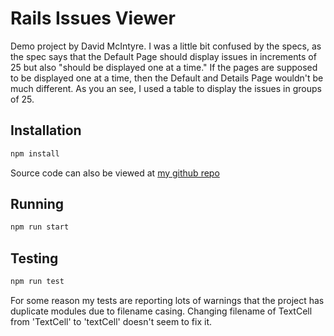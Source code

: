 # Rails Issues Viewer

Demo project by David McIntyre.  I was a little bit confused by the specs, as the spec says that the Default Page should display issues in increments of 25 but also "should be displayed one at a time."  If the pages are supposed to be displayed one at a time, then the Default and Details Page wouldn't be much different.  As you an see, I used a table to display the issues in groups of 25.

## Installation
```javascript
npm install
```
Source code can also be viewed at [my github repo](https://github.com/davidpaulmcintyre/demo)

## Running
```javascript
npm run start
```
## Testing
```javascript
npm run test
```
For some reason my tests are reporting lots of warnings that the project has duplicate modules due to filename casing.  Changing filename of TextCell from 'TextCell' to 'textCell' doesn't seem to fix it.